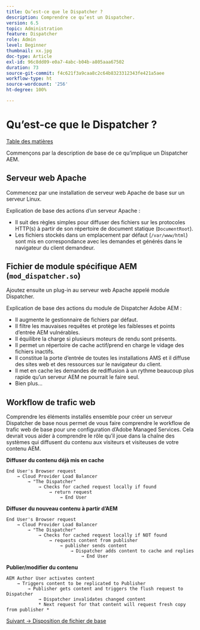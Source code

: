 ```yaml
---
title: Qu’est-ce que le Dispatcher ?
description: Comprendre ce qu’est un Dispatcher.
version: 6.5
topic: Administration
feature: Dispatcher
role: Admin
level: Beginner
thumbnail: xx.jpg
doc-type: Article
exl-id: 96c8dd09-e0a7-4abc-b04b-a805aaa67502
duration: 73
source-git-commit: f4c621f3a9caa8c2c64b8323312343fe421a5aee
workflow-type: ht
source-wordcount: '256'
ht-degree: 100%

---
```


# Qu’est-ce que le Dispatcher ?

[Table des matières](./overview.md)

Commençons par la description de base de ce qu’implique un Dispatcher AEM.

## Serveur web Apache

Commencez par une installation de serveur web Apache de base sur un serveur Linux.

Explication de base des actions d’un serveur Apache :

- Il suit des règles simples pour diffuser des fichiers sur les protocoles HTTP(s) à partir de son répertoire de document statique (`DocumentRoot`).
- Les fichiers stockés dans un emplacement par défaut (`/var/www/html`) sont mis en correspondance avec les demandes et générés dans le navigateur du client demandeur.




## Fichier de module spécifique AEM (`mod_dispatcher.so`)

Ajoutez ensuite un plug-in au serveur web Apache appelé module Dispatcher.

Explication de base des actions du module de Dispatcher Adobe AEM :

- Il augmente le gestionnaire de fichiers par défaut.
- Il filtre les mauvaises requêtes et protège les faiblesses et points d’entrée AEM vulnérables.
- Il équilibre la charge si plusieurs moteurs de rendu sont présents.
- Il permet un répertoire de cache actif/prend en charge le vidage des fichiers inactifs.
- Il constitue la porte d’entrée de toutes les installations AMS et il diffuse des sites web et des ressources sur le navigateur du client.
- Il met en cache les demandes de rediffusion à un rythme beaucoup plus rapide qu’un serveur AEM ne pourrait le faire seul.
- Bien plus...

## Workflow de trafic web

Comprendre les éléments installés ensemble pour créer un serveur Dispatcher de base nous permet de vous faire comprendre le workflow de trafic web de base pour une configuration d’Adobe Managed Services.
Cela devrait vous aider à comprendre le rôle qu’il joue dans la chaîne des systèmes qui diffusent du contenu aux visiteurs et visiteuses de votre contenu AEM.

<b>Diffuser du contenu déjà mis en cache</b>

```
End User's Browser request 
    → Cloud Provider Load Balancer 
        → "The Dispatcher" 
            → Checks for cached request locally if found 
                → return request 
                    → End User
```

<b>Diffuser du nouveau contenu à partir d’AEM</b>

```
End User's Browser request 
    → Cloud Provider Load Balancer 
        → "The Dispatcher" 
            → Checks for cached request locally if NOT found 
                → requests content from publisher 
                    → publisher sends content 
                        → Dispatcher adds content to cache and replies 
                            → End User
```

<b>Publier/modifier du contenu</b>

```
AEM Author User activates content 
    → Triggers content to be replicated to Publisher 
        → Publisher gets content and triggers the flush request to Dispatcher 
            → Dispatcher invalidates changed content 
            * Next request for that content will request fresh copy from publisher *
```

[Suivant -> Disposition de fichier de base](./basic-file-layout.md)
